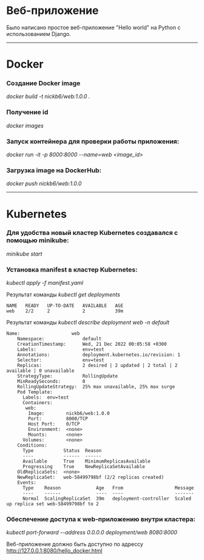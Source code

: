 
# Веб-приложение
Было написано простое веб-приложение "Hello world" на Python с использованием Django.

---

# Docker

### Создание Docker image
*docker build -t nickb6/web:1.0.0 .*

### Получение id
*docker images*

### Запуск контейнера для проверки работы приложения:
*docker run -it -p 8000:8000 --name=web <image_id>*

### Загрузка image на DockerHub:
*docker push nickb6/web:1.0.0*

---

# Kubernetes

### Для удобства новый кластер Kubernetes создавался с помощью minikube:
*minikube start*

### Установка manifest в кластер Kubernetes:
*kubectl apply -f manifest.yaml*

Результат команды *kubectl get deployments*

```
NAME   READY   UP-TO-DATE   AVAILABLE   AGE
web    2/2     2            2           39m
```


Результат команды *kubectl describe deployment web -n default*
```
Name:                   web
    Namespace:              default
    CreationTimestamp:      Wed, 21 Dec 2022 00:05:58 +0300
    Labels:                 env=test
    Annotations:            deployment.kubernetes.io/revision: 1
    Selector:               env=test
    Replicas:               2 desired | 2 updated | 2 total | 2 available | 0 unavailable
    StrategyType:           RollingUpdate
    MinReadySeconds:        0
    RollingUpdateStrategy:  25% max unavailable, 25% max surge
    Pod Template:
      Labels:  env=test
      Containers:
       web:
        Image:        nickb6/web:1.0.0
        Port:         8000/TCP
        Host Port:    0/TCP
        Environment:  <none>
        Mounts:       <none>
      Volumes:        <none>
    Conditions:
      Type           Status  Reason
      ----           ------  ------
      Available      True    MinimumReplicasAvailable
      Progressing    True    NewReplicaSetAvailable
    OldReplicaSets:  <none>
    NewReplicaSet:   web-58499798bf (2/2 replicas created)
    Events:
      Type    Reason             Age   From                   Message
      ----    ------             ----  ----                   -------
      Normal  ScalingReplicaSet  39m   deployment-controller  Scaled up replica set web-58499798bf to 2
```

### Обеспечение доступа к web-приложению внутри кластера:
*kubectl port-forward --address 0.0.0.0 deployment/web 8080:8000*

Веб-приложение должно быть доступно по адрессу http://127.0.0.1:8080/hello_docker.html

